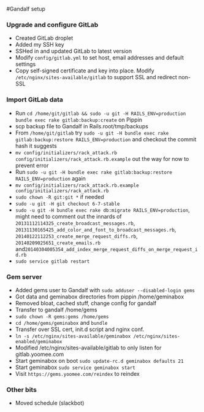 #Gandalf setup

### Upgrade and configure GitLab

* Created GitLab droplet
* Added my SSH key
* SSHed in and updated GitLab to latest version
* Modify `config/gitlab.yml` to set host, email addresses and default settings
* Copy self-signed certificate and key into place. Modify `/etc/nginx/sites-available/gitlab` to support SSL and redirect non-SSL

### Import GitLab data

* Run `cd /home/git/gitlab && sudo -u git -H RAILS_ENV=production bundle exec rake gitlab:backup:create` on Pippin
* scp backup file to Gandalf in Rails.root/tmp/backups
* From `/home/git/gitlab` try `sudo -u git -H bundle exec rake gitlab:backup:restore RAILS_ENV=production` and checkout the commit hash it suggests
* `mv config/initializers/rack_attack.rb config/initializers/rack_attack.rb.example` out the way for now to prevent error
* Run `sudo -u git -H bundle exec rake gitlab:backup:restore RAILS_ENV=production` again
* `mv config/initializers/rack_attack.rb.example config/initializers/rack_attack.rb`
* `sudo chown -R git:git *` if needed
* `sudo -u git -H git checkout 6-7-stable`
* `sudo -u git -H bundle exec rake db:migrate RAILS_ENV=production`, might need to comment out the innards of `20131112114325_create_broadcast_messages.rb`, `20131130165425_add_color_and_font_to_broadcast_messages.rb`, `20140122112253_create_merge_request_diffs.rb`, `20140209025651_create_emails.rb` and`20140304005354_add_index_merge_request_diffs_on_merge_request_id.rb`
* `sudo service gitlab restart`


### Gem server
* Added gems user to Gandalf with `sudo adduser --disabled-login gems`
* Got data and geminabox directories from pippin /home/geminabox
* Removed bloat, cached stuff, change config for gandalf
* Transfer to gandalf /home/gems
* `sudo chown -R gems:gems /home/gems`
* `cd /home/gems/geminabox` and `bundle`
* Transfer over SSL cert, init.d script and nginx conf.
* `ln -s /etc/nginx/sites-available/geminabox /etc/nginx/sites-enabled/geminabox`
* Modified /etc/nginx/sites-available/gitlab to only listen for gitlab.yoomee.com
* Start geminabox on boot `sudo update-rc.d geminabox defaults 21`
* Start geminabox `sudo service geminabox start`
* Visit `https://gems.yoomee.com/reindex` to reindex

### Other bits
* Moved schedule (slackbot)